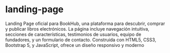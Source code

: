 # landing-page
Landing Page oficial para BookHub, una plataforma para descubrir, comprar y publicar libros electrónicos. La página incluye navegación intuitiva, secciones de características, testimonios de usuarios, equipo de fundadores, y un formulario de contacto. Construida con HTML5, CSS3, Bootstrap 5, y JavaScript, ofrece un diseño responsivo y moderno 
